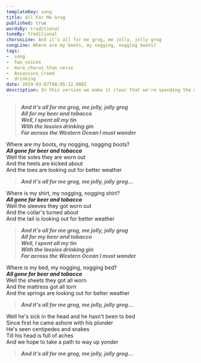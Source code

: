 ```yaml
---
templateKey: song
title: All For Me Grog
published: true
wordsBy: traditional
tuneBy: traditional
chorusLine: And it's all for me grog, me jolly, jolly grog
songLine: Where are my boots, my nogging, nogging boots?
tags:
-  song
-  two_voices
-  more_chorus_than_verse
-  Assassins_Creed
-  drinking
date: 2019-03-07T08:05:12.000Z
description: In this version we make it clear that we're spending the money **with** the lassies and not **on** the lassies.
---
```

> ***And it's all for me grog, me jolly, jolly grog\
All for my beer and tobacco\
Well, I spent all my tin\
With the lassies drinking gin\
Far across the Western Ocean I must wander***

Where are my boots, my nogging, nogging boots?\
***All gone for beer and tobacco***\
Well the soles they are worn out\
And the heels are kicked about\
And the toes are looking out for better weather

> ***And it's all for me grog, me jolly, jolly grog...***

Where is my shirt, my nogging, nogging shirt?\
***All gone for beer and tobacco***\
Well the sleeves they got worn out\
And the collar's turned about\
And the tail is looking out for better weather

> ***And it's all for me grog, me jolly, jolly grog\
All for my beer and tobacco\
Well, I spent all my tin\
With the lassies drinking gin\
Far across the Western Ocean I must wander***

Where is my bed, my nogging, nogging bed?\
***All gone for beer and tobacco***\
Well the sheets they got all worn\
And the mattress got all torn\
And the springs are looking out for better weather

> ***And it's all for me grog, me jolly, jolly grog...***

Well he's sick in the head and he hasn't been to bed\
Since first he came ashore with his plunder\
He's seen centipedes and snakes\
Till his head is full of aches\
And we hope to take a path to way up yonder

> ***And it's all for me grog, me jolly, jolly grog...***
